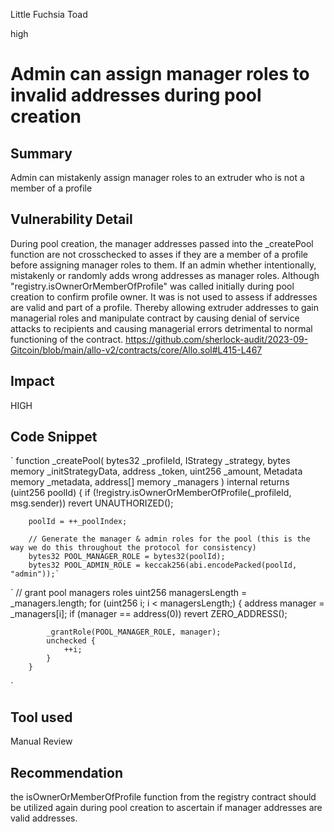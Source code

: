 Little Fuchsia Toad

high

# Admin can assign manager roles to invalid addresses during pool creation
## Summary
Admin can mistakenly assign manager roles to an extruder who is not a member of a profile
## Vulnerability Detail
 During pool creation, the manager addresses passed into the _createPool function are not crosschecked to asses if they are a member of a profile before assigning manager roles to them.
 If an admin whether intentionally, mistakenly or randomly adds wrong addresses as manager roles. Although "registry.isOwnerOrMemberOfProfile" was called initially during pool creation to confirm profile owner. It was is not used to assess if addresses are valid and part of a profile. Thereby allowing extruder addresses to gain managerial roles and manipulate contract by causing denial of service attacks to recipients and causing  managerial errors detrimental to normal functioning of the contract.
https://github.com/sherlock-audit/2023-09-Gitcoin/blob/main/allo-v2/contracts/core/Allo.sol#L415-L467
## Impact
HIGH
## Code Snippet
`
 function _createPool(
        bytes32 _profileId,
        IStrategy _strategy,
        bytes memory _initStrategyData,
        address _token,
        uint256 _amount,
        Metadata memory _metadata,
        address[] memory _managers
    ) internal returns (uint256 poolId) {
        if (!registry.isOwnerOrMemberOfProfile(_profileId, msg.sender)) revert UNAUTHORIZED();

        poolId = ++_poolIndex;

        // Generate the manager & admin roles for the pool (this is the way we do this throughout the protocol for consistency)
        bytes32 POOL_MANAGER_ROLE = bytes32(poolId);
        bytes32 POOL_ADMIN_ROLE = keccak256(abi.encodePacked(poolId, "admin"));`

`  // grant pool managers roles
        uint256 managersLength = _managers.length;
        for (uint256 i; i < managersLength;) {
            address manager = _managers[i];
            if (manager == address(0)) revert ZERO_ADDRESS();

            _grantRole(POOL_MANAGER_ROLE, manager);
            unchecked {
                ++i;
            }
        }
`
## Tool used

Manual Review

## Recommendation
the isOwnerOrMemberOfProfile function from the registry contract should be utilized again during  pool creation to ascertain if manager addresses are valid addresses.
